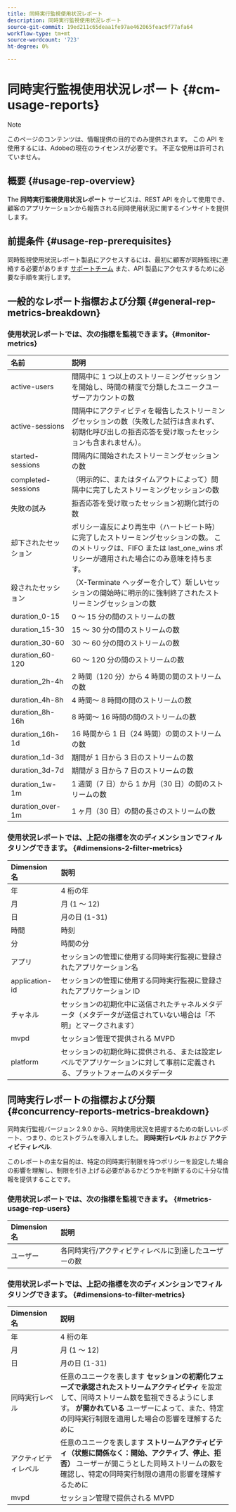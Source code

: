 ```yaml
---
title: 同時実行監視使用状況レポート
description: 同時実行監視使用状況レポート
source-git-commit: 19ed211c65deaa1fe97ae462065feac9f77afa64
workflow-type: tm+mt
source-wordcount: '723'
ht-degree: 0%

---
```



# 同時実行監視使用状況レポート {#cm-usage-reports}

>[!NOTE]
>
>このページのコンテンツは、情報提供の目的でのみ提供されます。 この API を使用するには、Adobeの現在のライセンスが必要です。 不正な使用は許可されていません。



## 概要 {#usage-rep-overview}

The **同時実行監視使用状況レポート** サービスは、REST API を介して使用でき、顧客のアプリケーションから報告される同時使用状況に関するインサイトを提供します。

## 前提条件 {#usage-rep-prerequisites}

同時監視使用状況レポート製品にアクセスするには、最初に顧客が同時監視に連絡する必要があります [サポートチーム](mailto:tve-support@adobe.com) また、API 製品にアクセスするために必要な手順を実行します。

## 一般的なレポート指標および分類 {#general-rep-metrics-breakdown}

### 使用状況レポートでは、次の指標を監視できます。{#monitor-metrics}

| 名前 | 説明 |
|:---|:---|
| active-users | 間隔中に 1 つ以上のストリーミングセッションを開始し、時間の精度で分類したユニークユーザーアカウントの数 |
| active-sessions | 間隔中にアクティビティを報告したストリーミングセッションの数（失敗した試行は含まれず、初期化呼び出しの拒否応答を受け取ったセッションも含まれません）。 |
| started-sessions | 間隔内に開始されたストリーミングセッションの数 |
| completed-sessions | （明示的に、またはタイムアウトによって）間隔中に完了したストリーミングセッションの数 |
| 失敗の試み | 拒否応答を受け取ったセッション初期化試行の数 |
| 却下されたセッション | ポリシー違反により再生中（ハートビート時）に完了したストリーミングセッションの数。 このメトリックは、FIFO または last_one_wins ポリシーが適用された場合にのみ意味を持ちます。 |
| 殺されたセッション | （X-Terminate ヘッダーを介して）新しいセッションの開始時に明示的に強制終了されたストリーミングセッションの数 |
| duration_0-15 | 0 ～ 15 分の間のストリームの数 |
| duration_15-30 | 15 ～ 30 分の間のストリームの数 |
| duration_30-60 | 30 ～ 60 分の間のストリームの数 |
| duration_60-120 | 60 ～ 120 分の間のストリームの数 |
| duration_2h-4h | 2 時間（120 分）から 4 時間の間のストリームの数 |
| duration_4h-8h | 4 時間～ 8 時間の間のストリームの数 |
| duration_8h-16h | 8 時間～ 16 時間の間のストリームの数 |
| duration_16h-1d | 16 時間から 1 日（24 時間）の間のストリームの数 |
| duration_1d-3d | 期間が 1 日から 3 日のストリームの数 |
| duration_3d-7d | 期間が 3 日から 7 日のストリームの数 |
| duration_1w-1m | 1 週間（7 日）から 1 か月（30 日）の間のストリームの数 |
| duration_over-1m | 1 ヶ月（30 日）の間の長さのストリームの数 |

### 使用状況レポートでは、上記の指標を次のディメンションでフィルタリングできます。 {#dimensions-2-filter-metrics}

| Dimension名 | 説明 |
|:---|:---|
| 年 | 4 桁の年 |
| 月 | 月 (1 ～ 12) |
| 日 | 月の日 (1-31) |
| 時間 | 時刻 |
| 分 | 時間の分 |
| アプリ | セッションの管理に使用する同時実行監視に登録されたアプリケーション名 |
| application-id | セッションの管理に使用する同時実行監視に登録されたアプリケーション ID |
| チャネル | セッションの初期化中に送信されたチャネルメタデータ（メタデータが送信されていない場合は「不明」とマークされます） |
| mvpd | セッション管理で提供される MVPD |
| platform | セッションの初期化時に提供される、または設定レベルでアプリケーションに対して事前に定義される、プラットフォームのメタデータ |

## 同時実行レポートの指標および分類 {#concurrency-reports-metrics-breakdown}

同時実行監視バージョン 2.9.0 から、同時使用状況を把握するための新しいレポート、つまり、のヒストグラムを導入しました。 **同時実行レベル** および **アクティビティレベル**.

このレポートの主な目的は、特定の同時実行制限を持つポリシーを設定した場合の影響を理解し、制限を引き上げる必要があるかどうかを判断するのに十分な情報を提供することです。

### 使用状況レポートでは、次の指標を監視できます。 {#metrics-usage-rep-users}

| Dimension名 | 説明 |
|:---|:---|
| ユーザー | 各同時実行/アクティビティレベルに到達したユーザーの数 |

### 使用状況レポートでは、上記の指標を次のディメンションでフィルタリングできます。 {#dimensions-to-filter-metrics}

| Dimension名 | 説明 |
|:---|:---|
| 年 | 4 桁の年 |
| 月 | 月 (1 ～ 12) |
| 日 | 月の日 (1-31) |
| 同時実行レベル | 任意のユニークを表します **セッションの初期化フェーズで承認されたストリームアクティビティ** を設定して、同時ストリーム数を監視できるようにします。 **が開かれている** ユーザーによって、また、特定の同時実行制限を適用した場合の影響を理解するために |
| アクティビティレベル | 任意のユニークを表します **ストリームアクティビティ（状態に関係なく：開始、アクティブ、停止、拒否）** ユーザーが開こうとした同時ストリームの数を確認し、特定の同時実行制限の適用の影響を理解するために |
| mvpd | セッション管理で提供される MVPD |